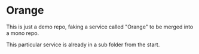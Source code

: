 # Orange

This is just a demo repo, faking a service called "Orange" to be merged into a mono repo.

This particular service is already in a sub folder from the start.
